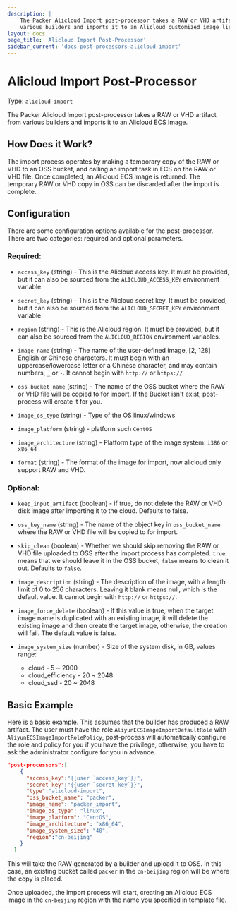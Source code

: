 ```yaml
---
description: |
    The Packer Alicloud Import post-processor takes a RAW or VHD artifact from
    various builders and imports it to an Alicloud customized image list.
layout: docs
page_title: 'Alicloud Import Post-Processor'
sidebar_current: 'docs-post-processors-alicloud-import'
---
```


# Alicloud Import Post-Processor

Type: `alicloud-import`

The Packer Alicloud Import post-processor takes a RAW or VHD artifact from
various builders and imports it to an Alicloud ECS Image.

## How Does it Work?

The import process operates by making a temporary copy of the RAW or VHD to an
OSS bucket, and calling an import task in ECS on the RAW or VHD file. Once
completed, an Alicloud ECS Image is returned. The temporary RAW or VHD copy in
OSS can be discarded after the import is complete.

## Configuration

There are some configuration options available for the post-processor. There
are two categories: required and optional parameters.

### Required:

-   `access_key` (string) - This is the Alicloud access key. It must be
    provided, but it can also be sourced from the `ALICLOUD_ACCESS_KEY`
    environment variable.

-   `secret_key` (string) - This is the Alicloud secret key. It must be
    provided, but it can also be sourced from the `ALICLOUD_SECRET_KEY`
    environment variable.

-   `region` (string) - This is the Alicloud region. It must be provided, but
    it can also be sourced from the `ALICLOUD_REGION` environment variables.

-   `image_name` (string) - The name of the user-defined image, \[2, 128\]
    English or Chinese characters. It must begin with an uppercase/lowercase
    letter or a Chinese character, and may contain numbers, `_` or `-`. It
    cannot begin with `http://` or `https://`

-   `oss_bucket_name` (string) - The name of the OSS bucket where the RAW or
    VHD file will be copied to for import. If the Bucket isn't exist,
    post-process will create it for you.

-   `image_os_type` (string) - Type of the OS linux/windows

-   `image_platform` (string) - platform such `CentOS`

-   `image_architecture` (string) - Platform type of the image system: `i386` or
    `x86_64`

-   `format` (string) - The format of the image for import, now alicloud only
    support RAW and VHD.

### Optional:

-   `keep_input_artifact` (boolean) - if true, do not delete the RAW or VHD
    disk image after importing it to the cloud. Defaults to false.

-   `oss_key_name` (string) - The name of the object key in `oss_bucket_name`
    where the RAW or VHD file will be copied to for import.

-   `skip_clean` (boolean) - Whether we should skip removing the RAW or VHD
    file uploaded to OSS after the import process has completed. `true` means
    that we should leave it in the OSS bucket, `false` means to clean it out.
    Defaults to `false`.

-   `image_description` (string) - The description of the image, with a length
    limit of 0 to 256 characters. Leaving it blank means null, which is the
    default value. It cannot begin with `http://` or `https://`.

-   `image_force_delete` (boolean) - If this value is true, when the target
    image name is duplicated with an existing image, it will delete the
    existing image and then create the target image, otherwise, the creation
    will fail. The default value is false.

-   `image_system_size` (number) - Size of the system disk, in GB, values
    range:
    -   cloud - 5 \~ 2000
    -   cloud\_efficiency - 20 \~ 2048
    -   cloud\_ssd - 20 \~ 2048

## Basic Example

Here is a basic example. This assumes that the builder has produced a RAW
artifact. The user must have the role `AliyunECSImageImportDefaultRole` with
`AliyunECSImageImportRolePolicy`, post-process will automatically configure the
role and policy for you if you have the privilege, otherwise, you have to ask
the administrator configure for you in advance.

``` json
"post-processors":[
    {
      "access_key":"{{user `access_key`}}",
      "secret_key":"{{user `secret_key`}}",
      "type":"alicloud-import",
      "oss_bucket_name": "packer",
      "image_name": "packer_import",
      "image_os_type": "linux",
      "image_platform": "CentOS",
      "image_architecture": "x86_64",
      "image_system_size": "40",
      "region":"cn-beijing"
    }
  ]
```

This will take the RAW generated by a builder and upload it to OSS. In this
case, an existing bucket called `packer` in the `cn-beijing` region will be
where the copy is placed.

Once uploaded, the import process will start, creating an Alicloud ECS image in
the `cn-beijing` region with the name you specified in template file.
